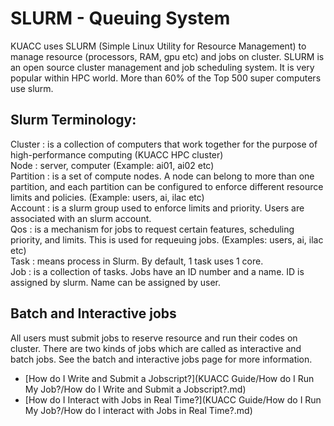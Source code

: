 # SLURM - Queuing System
KUACC uses SLURM (Simple Linux Utility for Resource Management) to manage resource (processors, RAM, gpu etc) and jobs on cluster. SLURM is an open source cluster management and job scheduling system. It is very popular within HPC world. More than 60% of the Top 500 super computers use slurm.

## Slurm Terminology:
Cluster
: is a collection of computers that work together for the purpose of high-performance computing (KUACC HPC cluster)\
Node
: server, computer (Example: ai01, ai02 etc)\
Partition
: is a set of compute nodes. A node can belong to more than one partition, and each partition can be configured to enforce different resource limits and policies. (Example: users, ai, ilac etc)\
Account
: is a slurm group used to enforce limits and priority. Users are associated with an slurm account.\
Qos
: is a mechanism for jobs to request certain features, scheduling priority, and limits. This is used for requeuing jobs. (Examples: users, ai, ilac etc)\
Task
: means process in Slurm. By default, 1 task uses 1 core.\
Job
: is a collection of tasks. Jobs have an ID number and a name. ID is assigned by slurm. Name can be assigned by user.

## Batch and Interactive jobs
All users must submit jobs to reserve resource and run their codes on cluster. There are two kinds of jobs which are called as interactive and batch jobs. See the batch and interactive jobs page for more information.

- [How do I Write and Submit a Jobscript?](KUACC Guide/How do I Run My Job?/How do I Write and Submit a Jobscript?.md)
- [How do I Interact with Jobs in Real Time?](KUACC Guide/How do I Run My Job?/How do I interact with Jobs in Real Time?.md)